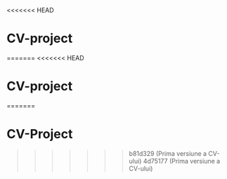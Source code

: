 <<<<<<< HEAD
# CV-project
=======
<<<<<<< HEAD
# CV-project
=======
# CV-Project
>>>>>>> b81d329 (Prima versiune a CV-ului)
>>>>>>> 4d75177 (Prima versiune a CV-ului)
